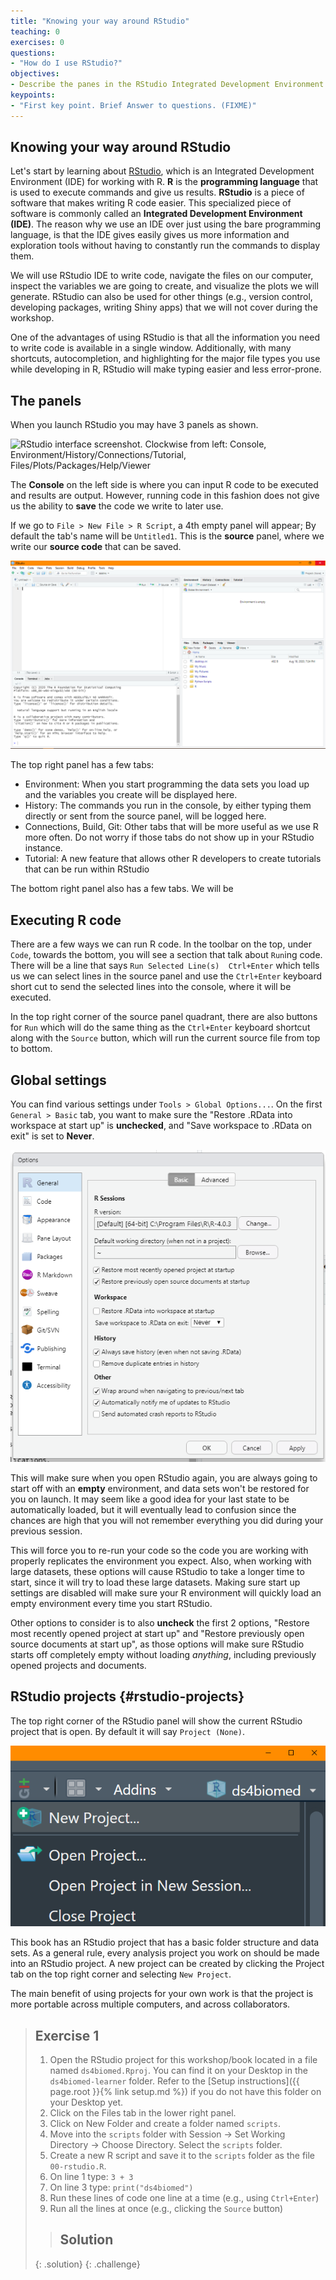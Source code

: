 ```yaml
---
title: "Knowing your way around RStudio"
teaching: 0
exercises: 0
questions:
- "How do I use RStudio?"
objectives:
- Describe the panes in the RStudio Integrated Development Environment (IDE).
keypoints:
- "First key point. Brief Answer to questions. (FIXME)"
---
```

## Knowing your way around RStudio

Let's start by learning about [RStudio](https://www.rstudio.com/), which is an
Integrated Development Environment (IDE) for working with R. 
**R** is the **programming language** that is used to execute commands and give us results.
**RStudio** is a piece of software that makes writing R code easier.
This specialized piece of software is commonly called an **Integrated Development Environment (IDE)**.
The reason why we use an IDE over just using the bare programming language,
is that the IDE gives easily gives us more information and exploration tools without having to constantly
run the commands to display them.

We will use RStudio IDE to write code, navigate the files on our computer,
inspect the variables we are going to create, and visualize the plots we will
generate. RStudio can also be used for other things (e.g., version control,
developing packages, writing Shiny apps) that we will not cover during the
workshop.

One of the advantages of using RStudio is that all the information you need to
write code is available in a single window. Additionally, with many shortcuts,
autocompletion, and highlighting for the major file types you use while
developing in R, RStudio will make typing easier and less error-prone.

## The panels

When you launch RStudio you may have 3 panels as shown.

![RStudio interface screenshot. Clockwise from left: Console,
Environment/History/Connections/Tutorial, Files/Plots/Packages/Help/Viewer](../fig/panels-3.PNG)

The **Console** on the left side is where you can input R code to be executed and results are output.
However, running code in this fashion does not give us the ability to **save**
the code we write to later use.

If we go to `File > New File > R Script`, a 4th empty panel will appear;
By default the tab's name will be `Untitled1`.
This is the **source** panel, where we write our **source code** that can be saved.

![RStudio interface screenshot with Source panel](../fig/panels-4.PNG)

The top right panel has a few tabs:

- Environment: When you start programming the data sets you load up and the variables you create will be displayed here.
- History: The commands you run in the console, by either typing them directly or sent from the source panel,
  will be logged here.
- Connections, Build, Git: Other tabs that will be more useful as we use R more often.
  Do not worry if those tabs do not show up in your RStudio instance.
- Tutorial: A new feature that allows other R developers to create tutorials that can be run within RStudio

The bottom right panel also has a few tabs.
We will be 

## Executing R code

There are a few ways we can run R code.
In the toolbar on the top, under `Code`, towards the bottom,
you will see a section that talk about `Run`ing code.
There will be a line that says `Run Selected Line(s)  Ctrl+Enter`
which tells us we can select lines in the source panel and use the `Ctrl+Enter` keyboard short cut
to send the selected lines into the console,
where it will be executed.

In the top right corner of the source panel quadrant,
there are also buttons for `Run` which will do the same thing as the `Ctrl+Enter` keyboard shortcut
along with the `Source` button, which will run the current source file from top to bottom.

## Global settings

You can find various settings under `Tools > Global Options...`.
On the first `General > Basic` tab, you want to make sure the "Restore .RData into workspace at start up" is **unchecked**, and "Save workspace to .RData on exit" is set to **Never**.

![RStudio options to restore RData or workspace](../fig/options-general-basic.PNG)

This will make sure when you open RStudio again, you are always going to start off with an **empty** environment,
and data sets won't be restored for you on launch.
It may seem like a good idea for your last state to be automatically loaded,
but it will eventually lead to confusion since the chances are high that you will not remember everything you did during your previous session.

This will force you to re-run your code so the code you are working with properly replicates the environment you expect.
Also, when working with large datasets, these options will cause RStudio to take a longer time to start,
since it will try to load these large datasets.
Making sure start up settings are disabled will make sure your R environment will quickly load an empty environment every time you start RStudio.

Other options to consider is to also **uncheck** the first 2 options, "Restore most recently opened project at start up" and "Restore previously open source documents at start up",
as those options will make sure RStudio starts off completely empty without loading *anything*,
including previously opened projects and documents.

## RStudio projects {#rstudio-projects}

The top right corner of the RStudio panel will show the current RStudio project that is open.
By default it will say `Project (None)`.

![Current RStudio project open](../fig/project.PNG)

This book has an RStudio project that has a basic folder structure and data sets.
As a general rule, every analysis project you work on should be made into an RStudio project.
A new project can be created by clicking the Project tab on the top right corner and selecting `New Project`.

The main benefit of using projects for your own work is that the project is more portable across multiple computers,
and across collaborators.

> ## Exercise 1
>
> 1. Open the RStudio project for this workshop/book located in a file named `ds4biomed.Rproj`. 
> You can find it on your Desktop in the `ds4biomed-learner` folder. Refer to the 
> [Setup instructions]({{ page.root }}{% link setup.md %}) if you do not have this 
> folder on your Desktop yet.  
> 2. Click on the Files tab in the lower right panel.
> 3. Click on New Folder and create a folder named `scripts`.
> 4. Move into the `scripts` folder with Session &#8594; Set Working Directory &#8594; Choose Directory.
> Select the `scripts` folder. 
> 5. Create a new R script and save it to the `scripts` folder as the file `00-rstudio.R`.    
> 6. On line 1 type: `3 + 3`   
> 7. On line 3 type: `print("ds4biomed")`  
> 8. Run these lines of code one line at a time (e.g., using `Ctrl+Enter`)  
> 9. Run all the lines at once (e.g., clicking the `Source` button)  
>
> >
> > ## Solution
> >
> >
> >
> {: .solution}
{: .challenge}

